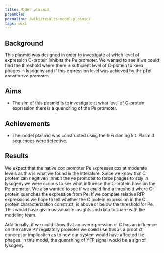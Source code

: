 ```yaml
---
title: Model plasmid
preamble:
permalink: /wiki/results-model-plasmid/
tags: wiki
---
```


## Background

This plasmid was designed in order to investigate at which level of expression C-protein inhibits the Pe promoter. We wanted to see if we could find the threshold where there is sufficient level of C-protein to keep phages in lysogeny and if this expression level was achieved by the pTet constitutive promoter.

## Aims

-   The aim of this plasmid is to investigate at what level of C-protein expression there is a quenching of the Pe promoter.

## Achievements

-   The model plasmid was constructed using the hiFi cloning kit. Plasmid sequences were defective.

## Results

We expect that the native cox promoter Pe expresses cox at moderate levels as this is what we found in the litterature. Since we know that C protein can negitively inhibit the Pe promoter to force phages to stay in lysogeny we were curious to see what influence the C-protein have on the Pe promoter. We also wanted to see if we could find a threshold where C-protein quenches the expression from Pe. If we compare relative RFP expressions we hope to tell whether the C protein expression in the C protein characterization construct, is above or below the threshold for Pe. This would have given us valuable insights and data to share with the modeling team.

Additionally, if we could show that an overexpression of C has an influence on the native P2 regulatory promoter we could use this as a proof of concept or implication as to how our system would have affected the phages. In this model, the quenching of YFP signal would be a sign of lysogeny.
